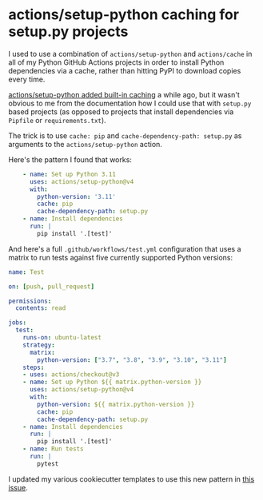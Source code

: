 # actions/setup-python caching for setup.py projects

I used to use a combination of `actions/setup-python` and `actions/cache` in all of my Python GitHub Actions projects in order to install Python dependencies via a cache, rather than hitting PyPI to download copies every time.

[actions/setup-python added built-in caching](https://github.com/actions/setup-python#caching-packages-dependencies) a while ago, but it wasn't obvious to me from the documentation how I could use that with `setup.py` based projects (as opposed to projects that install dependencies via `Pipfile` or `requirements.txt`).

The trick is to use `cache: pip` and `cache-dependency-path: setup.py` as arguments to the `actions/setup-python` action.

Here's the pattern I found that works:

```yaml
    - name: Set up Python 3.11
      uses: actions/setup-python@v4
      with:
        python-version: '3.11'
        cache: pip
        cache-dependency-path: setup.py
    - name: Install dependencies
      run: |
        pip install '.[test]'
```

And here's a full `.github/workflows/test.yml` configuration that uses a matrix to run tests against five currently supported Python versions:

```yaml
name: Test

on: [push, pull_request]

permissions:
  contents: read

jobs:
  test:
    runs-on: ubuntu-latest
    strategy:
      matrix:
        python-version: ["3.7", "3.8", "3.9", "3.10", "3.11"]
    steps:
    - uses: actions/checkout@v3
    - name: Set up Python ${{ matrix.python-version }}
      uses: actions/setup-python@v4
      with:
        python-version: ${{ matrix.python-version }}
        cache: pip
        cache-dependency-path: setup.py
    - name: Install dependencies
      run: |
        pip install '.[test]'
    - name: Run tests
      run: |
        pytest
```
I updated my various cookiecutter templates to use this new pattern in [this issue](https://github.com/simonw/click-app/issues/6).
